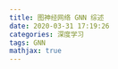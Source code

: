 ```yaml
---
title: 图神经网络 GNN 综述
date: 2020-03-31 17:19:26
categories: 深度学习
tags: GNN
mathjax: true
---
```


<!--more-->


